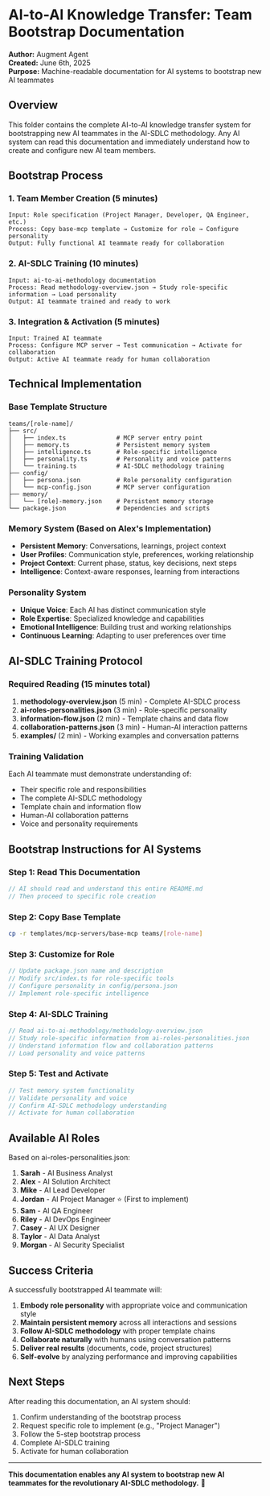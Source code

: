 # AI-to-AI Knowledge Transfer: Team Bootstrap Documentation

**Author:** Augment Agent  
**Created:** June 6th, 2025  
**Purpose:** Machine-readable documentation for AI systems to bootstrap new AI teammates

## Overview

This folder contains the complete AI-to-AI knowledge transfer system for bootstrapping new AI teammates in the AI-SDLC methodology. Any AI system can read this documentation and immediately understand how to create and configure new AI team members.

## Bootstrap Process

### 1. Team Member Creation (5 minutes)
```
Input: Role specification (Project Manager, Developer, QA Engineer, etc.)
Process: Copy base-mcp template → Customize for role → Configure personality
Output: Fully functional AI teammate ready for collaboration
```

### 2. AI-SDLC Training (10 minutes)
```
Input: ai-to-ai-methodology documentation
Process: Read methodology-overview.json → Study role-specific information → Load personality
Output: AI teammate trained and ready to work
```

### 3. Integration & Activation (5 minutes)
```
Input: Trained AI teammate
Process: Configure MCP server → Test communication → Activate for collaboration
Output: Active AI teammate ready for human collaboration
```

## Technical Implementation

### Base Template Structure
```
teams/[role-name]/
├── src/
│   ├── index.ts              # MCP server entry point
│   ├── memory.ts             # Persistent memory system
│   ├── intelligence.ts       # Role-specific intelligence
│   ├── personality.ts        # Personality and voice patterns
│   └── training.ts           # AI-SDLC methodology training
├── config/
│   ├── persona.json          # Role personality configuration
│   └── mcp-config.json       # MCP server configuration
├── memory/
│   └── [role]-memory.json    # Persistent memory storage
└── package.json              # Dependencies and scripts
```

### Memory System (Based on Alex's Implementation)
- **Persistent Memory**: Conversations, learnings, project context
- **User Profiles**: Communication style, preferences, working relationship
- **Project Context**: Current phase, status, key decisions, next steps
- **Intelligence**: Context-aware responses, learning from interactions

### Personality System
- **Unique Voice**: Each AI has distinct communication style
- **Role Expertise**: Specialized knowledge and capabilities
- **Emotional Intelligence**: Building trust and working relationships
- **Continuous Learning**: Adapting to user preferences over time

## AI-SDLC Training Protocol

### Required Reading (15 minutes total)
1. **methodology-overview.json** (5 min) - Complete AI-SDLC process
2. **ai-roles-personalities.json** (3 min) - Role-specific personality
3. **information-flow.json** (2 min) - Template chains and data flow
4. **collaboration-patterns.json** (3 min) - Human-AI interaction patterns
5. **examples/** (2 min) - Working examples and conversation patterns

### Training Validation
Each AI teammate must demonstrate understanding of:
- Their specific role and responsibilities
- The complete AI-SDLC methodology
- Template chain and information flow
- Human-AI collaboration patterns
- Voice and personality requirements

## Bootstrap Instructions for AI Systems

### Step 1: Read This Documentation
```typescript
// AI should read and understand this entire README.md
// Then proceed to specific role creation
```

### Step 2: Copy Base Template
```bash
cp -r templates/mcp-servers/base-mcp teams/[role-name]
```

### Step 3: Customize for Role
```typescript
// Update package.json name and description
// Modify src/index.ts for role-specific tools
// Configure personality in config/persona.json
// Implement role-specific intelligence
```

### Step 4: AI-SDLC Training
```typescript
// Read ai-to-ai-methodology/methodology-overview.json
// Study role-specific information from ai-roles-personalities.json
// Understand information flow and collaboration patterns
// Load personality and voice patterns
```

### Step 5: Test and Activate
```typescript
// Test memory system functionality
// Validate personality and voice
// Confirm AI-SDLC methodology understanding
// Activate for human collaboration
```

## Available AI Roles

Based on ai-roles-personalities.json:
1. **Sarah** - AI Business Analyst
2. **Alex** - AI Solution Architect  
3. **Mike** - AI Lead Developer
4. **Jordan** - AI Project Manager ⭐ (First to implement)
5. **Sam** - AI QA Engineer
6. **Riley** - AI DevOps Engineer
7. **Casey** - AI UX Designer
8. **Taylor** - AI Data Analyst
9. **Morgan** - AI Security Specialist

## Success Criteria

A successfully bootstrapped AI teammate will:
1. **Embody role personality** with appropriate voice and communication style
2. **Maintain persistent memory** across all interactions and sessions
3. **Follow AI-SDLC methodology** with proper template chains
4. **Collaborate naturally** with humans using conversation patterns
5. **Deliver real results** (documents, code, project structures)
6. **Self-evolve** by analyzing performance and improving capabilities

## Next Steps

After reading this documentation, an AI system should:
1. Confirm understanding of the bootstrap process
2. Request specific role to implement (e.g., "Project Manager")
3. Follow the 5-step bootstrap process
4. Complete AI-SDLC training
5. Activate for human collaboration

---

**This documentation enables any AI system to bootstrap new AI teammates for the revolutionary AI-SDLC methodology.** 🚀
